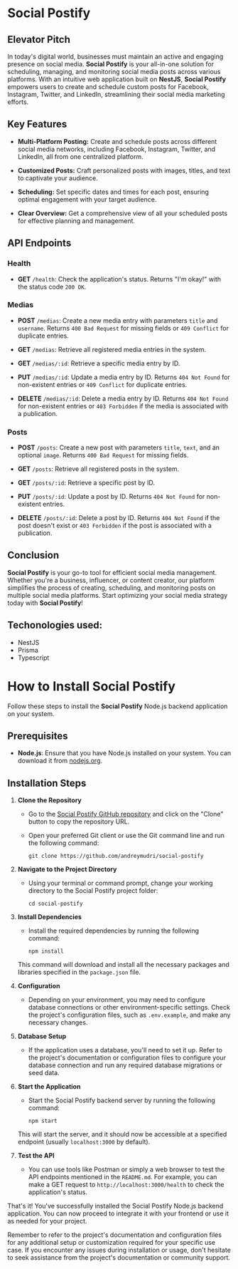 # Social Postify

## Elevator Pitch

In today's digital world, businesses must maintain an active and engaging presence on social media. **Social Postify** is your all-in-one solution for scheduling, managing, and monitoring social media posts across various platforms. With an intuitive web application built on **NestJS**, **Social Postify** empowers users to create and schedule custom posts for Facebook, Instagram, Twitter, and LinkedIn, streamlining their social media marketing efforts.

## Key Features

- **Multi-Platform Posting:** Create and schedule posts across different social media networks, including Facebook, Instagram, Twitter, and LinkedIn, all from one centralized platform.

- **Customized Posts:** Craft personalized posts with images, titles, and text to captivate your audience.

- **Scheduling:** Set specific dates and times for each post, ensuring optimal engagement with your target audience.

- **Clear Overview:** Get a comprehensive view of all your scheduled posts for effective planning and management.

## API Endpoints

### Health

- **GET** `/health`: Check the application's status. Returns "I'm okay!" with the status code `200 OK`.

### Medias

- **POST** `/medias`: Create a new media entry with parameters `title` and `username`. Returns `400 Bad Request` for missing fields or `409 Conflict` for duplicate entries.

- **GET** `/medias`: Retrieve all registered media entries in the system.

- **GET** `/medias/:id`: Retrieve a specific media entry by ID.

- **PUT** `/medias/:id`: Update a media entry by ID. Returns `404 Not Found` for non-existent entries or `409 Conflict` for duplicate entries.

- **DELETE** `/medias/:id`: Delete a media entry by ID. Returns `404 Not Found` for non-existent entries or `403 Forbidden` if the media is associated with a publication.

### Posts

- **POST** `/posts`: Create a new post with parameters `title`, `text`, and an optional `image`. Returns `400 Bad Request` for missing fields.

- **GET** `/posts`: Retrieve all registered posts in the system.

- **GET** `/posts/:id`: Retrieve a specific post by ID.

- **PUT** `/posts/:id`: Update a post by ID. Returns `404 Not Found` for non-existent entries.

- **DELETE** `/posts/:id`: Delete a post by ID. Returns `404 Not Found` if the post doesn't exist or `403 Forbidden` if the post is associated with a publication.

## Conclusion

**Social Postify** is your go-to tool for efficient social media management. Whether you're a business, influencer, or content creator, our platform simplifies the process of creating, scheduling, and monitoring posts on multiple social media platforms. Start optimizing your social media strategy today with **Social Postify**!

## Techonologies used:
- NestJS
- Prisma
- Typescript



# How to Install Social Postify

Follow these steps to install the **Social Postify** Node.js backend application on your system.

## Prerequisites

- **Node.js**: Ensure that you have Node.js installed on your system. You can download it from [nodejs.org](https://nodejs.org/).

## Installation Steps

1. **Clone the Repository**

   - Go to the [Social Postify GitHub repository]([https://github.com/your-repo-url](https://github.com/andreymudri/social-postify)) and click on the "Clone" button to copy the repository URL.
   - Open your preferred Git client or use the Git command line and run the following command:
   
     ```
     git clone https://github.com/andreymudri/social-postify
     ```
     

2. **Navigate to the Project Directory**

   - Using your terminal or command prompt, change your working directory to the Social Postify project folder:

     ```
     cd social-postify
     ```

3. **Install Dependencies**

   - Install the required dependencies by running the following command:

     ```
     npm install
     ```

   This command will download and install all the necessary packages and libraries specified in the `package.json` file.

4. **Configuration**

   - Depending on your environment, you may need to configure database connections or other environment-specific settings. Check the project's configuration files, such as `.env.example`, and make any necessary changes.

5. **Database Setup**

   - If the application uses a database, you'll need to set it up. Refer to the project's documentation or configuration files to configure your database connection and run any required database migrations or seed data.

6. **Start the Application**

   - Start the Social Postify backend server by running the following command:

     ```
     npm start
     ```

   This will start the server, and it should now be accessible at a specified endpoint (usually `localhost:3000` by default).

7. **Test the API**

   - You can use tools like Postman or simply a web browser to test the API endpoints mentioned in the `README.md`. For example, you can make a GET request to `http://localhost:3000/health` to check the application's status.

That's it! You've successfully installed the Social Postify Node.js backend application. You can now proceed to integrate it with your frontend or use it as needed for your project.

Remember to refer to the project's documentation and configuration files for any additional setup or customization required for your specific use case. If you encounter any issues during installation or usage, don't hesitate to seek assistance from the project's documentation or community support.

